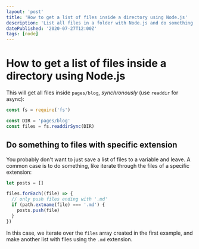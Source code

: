 ```yaml
---
layout: 'post'
title: 'How to get a list of files inside a directory using Node.js'
description: 'List all files in a folder with Node.js and do something with them.'
datePublished: '2020-07-27T12:00Z'
tags: [node]
---
```


# How to get a list of files inside a directory using Node.js

This will get all files inside `pages/blog`, _synchronously_ (use `readdir` for async):

```js
const fs = require('fs')

const DIR = 'pages/blog'
const files = fs.readdirSync(DIR)
```

## Do something to files with specific extension

You probably don't want to just save a list of files to a variable and leave. A common case is to do something, like iterate through the files of a specific extension:

```js
let posts = []

files.forEach((file) => {
  // only push files ending with '.md'
  if (path.extname(file) === '.md') {
    posts.push(file)
  }
})
```

In this case, we iterate over the `files` array created in the first example, and make another list with files using the `.md` extension.
